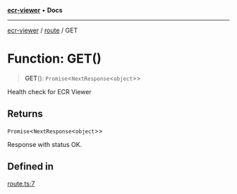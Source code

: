 [**ecr-viewer**](../../README.md) • **Docs**

***

[ecr-viewer](../../README.md) / [route](../README.md) / GET

# Function: GET()

> **GET**(): `Promise`\<`NextResponse`\<`object`\>\>

Health check for ECR Viewer

## Returns

`Promise`\<`NextResponse`\<`object`\>\>

Response with status OK.

## Defined in

[route.ts:7](https://github.com/CDCgov/phdi/blob/dbe13517da6c10296fb0f8b7c72a5ebb1d47f2c7/containers/ecr-viewer/src/app/api/route.ts#L7)
